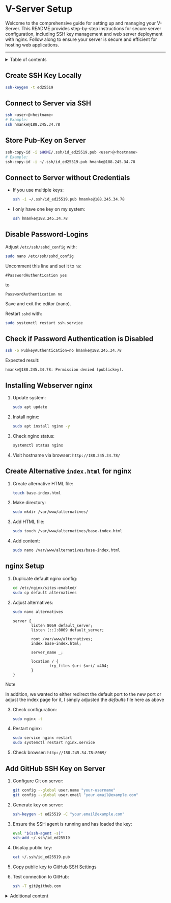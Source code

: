 # V-Server Setup

Welcome to the comprehensive guide for setting up and managing your V-Server. This README provides step-by-step instructions for secure server configuration, including SSH key management and web server deployment with nginx. Follow along to ensure your server is secure and efficient for hosting web applications.

---

<details>

<summary>Table of contents</summary>

1. [V-Server Setup](#v-server-setup)
   - [Create SSH Key Locally](#create-ssh-key-locally)
   - [Connect to Server via SSH](#connect-to-server-via-ssh)
   - [Store Pub-Key on Server](#store-pub-key-on-server)
   - [Connect to Server without Credentials](#connect-to-server-without-credentials)
   - [Disable Password-Logins](#disable-password-logins)
   - [Check if Password Authentication is Disabled](#check-if-password-authentication-is-disabled)
2. [Installing Webserver nginx](#installing-webserver-nginx)
   - [Create Alternative `index.html` for nginx](#create-alternative-indexhtml-for-nginx)
   - [nginx Setup](#nginx-setup)
4. [Add GitHub SSH Key on Server](#add-github-ssh-key-on-server)

</details>

## Create SSH Key Locally

```sh
ssh-keygen -t ed25519
```

## Connect to Server via SSH

```sh
ssh <user>@<hostname>
# Example:
ssh hmanke@188.245.34.78
```

## Store Pub-Key on Server

```sh
ssh-copy-id -i $HOME/.ssh/id_ed25519.pub <user>@<hostname>
# Example:
ssh-copy-id -i ~/.ssh/id_ed25519.pub hmanke@188.245.34.78
```

## Connect to Server without Credentials

- If you use multiple keys:

  ```sh
  ssh -i ~/.ssh/id_ed25519.pub hmanke@188.245.34.78
  ```

- I only have one key on my system:

  ```sh
  ssh hmanke@188.245.34.78
  ```

## Disable Password-Logins

Adjust `/etc/ssh/sshd_config` with:

```sh
sudo nano /etc/ssh/sshd_config
```

Uncomment this line and set it to `no`:

```plaintext
#PasswordAuthentication yes
```
to
```
PasswordAuthentication no
```

Save and exit the editor (nano).

Restart `sshd` with:

```sh
sudo systemctl restart ssh.service
```

## Check if Password Authentication is Disabled

```sh
ssh -o PubkeyAuthentication=no hmanke@188.245.34.78
```

Expected result:

```plaintext
hmanke@188.245.34.78: Permission denied (publickey).
```

## Installing Webserver nginx

1. Update system:

   ```sh
   sudo apt update
   ```

2. Install nginx:

   ```sh
   sudo apt install nginx -y
   ```

3. Check nginx status:

   ```sh
   systemctl status nginx
   ```

4. Visit hostname via browser: `http://188.245.34.78/`

## Create Alternative `index.html` for nginx

1. Create alternative HTML file:

   ```sh
   touch base-index.html
   ```

2. Make directory:

   ```sh
   sudo mkdir /var/www/alternatives/
   ```

3. Add HTML file:

   ```sh
   sudo touch /var/www/alternatives/base-index.html
   ```

4. Add content:

   ```sh
   sudo nano /var/www/alternatives/base-index.html
   ```

## nginx Setup

1. Duplicate default nginx config:

   ```sh
   cd /etc/nginx/sites-enabled/
   sudo cp default alternatives
   ```

2. Adjust alternatives:

   ```sh
   sudo nano alternatives
   ```

   ```nginx
   server {
           listen 8069 default_server;
           listen [::]:8069 default_server;
           
           root /var/www/alternatives;
           index base-index.html;

           server_name _;

           location / {
                   try_files $uri $uri/ =404;
           }
   }
   ```
> [!NOTE]
> In addition, we wanted to either redirect the default port to the new port or adjust the index page for it, I simply adjusted the *defaults* file here as above

3. Check configuration:

   ```sh
   sudo nginx -t
   ```

4. Restart nginx:

   ```sh
   sudo service nginx restart
   sudo systemctl restart nginx.service
   ```

5. Check browser: `http://188.245.34.78:8069/`

## Add GitHub SSH Key on Server

1. Configure Git on server:

   ```sh
   git config --global user.name "your-username"
   git config --global user.email "your.email@example.com"
   ```

2. Generate key on server:

   ```sh
   ssh-keygen -t ed25519 -C "your.email@example.com"
   ```

3. Ensure the SSH agent is running and has loaded the key:

   ```sh
   eval "$(ssh-agent -s)"
   ssh-add ~/.ssh/id_ed25519
   ```

4. Display public key:

   ```sh
   cat ~/.ssh/id_ed25519.pub
   ```

5. Copy public key to [GitHub SSH Settings](https://github.com/settings/ssh/new)

6. Test connection to GitHub:

   ```sh
   ssh -T git@github.com
   ```

<details>

<summary>Additional content</summary>

[systemctl commands](./systemctl.md)

</details>